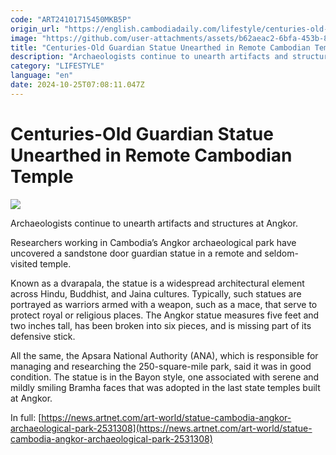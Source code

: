 ```yaml
---
code: "ART24101715450MKB5P"
origin_url: "https://english.cambodiadaily.com/lifestyle/centuries-old-guardian-statue-unearthed-in-remote-cambodian-temple-189254/"
image: "https://github.com/user-attachments/assets/b62aeac2-6bfa-453b-876a-c3da2cd0603a"
title: "Centuries-Old Guardian Statue Unearthed in Remote Cambodian Temple"
description: "Archaeologists continue to unearth artifacts and structures at Angkor."
category: "LIFESTYLE"
language: "en"
date: 2024-10-25T07:08:11.047Z
---
```


# Centuries-Old Guardian Statue Unearthed in Remote Cambodian Temple

 ![](https://github.com/user-attachments/assets/3829798c-f9ee-4fb3-a3f9-62b2e44b15d3)

Archaeologists continue to unearth artifacts and structures at Angkor.

Researchers working in Cambodia’s Angkor archaeological park have uncovered a sandstone door guardian statue in a remote and seldom-visited temple.

Known as a dvarapala, the statue is a widespread architectural element across Hindu, Buddhist, and Jaina cultures. Typically, such statues are portrayed as warriors armed with a weapon, such as a mace, that serve to protect royal or religious places. The Angkor statue measures five feet and two inches tall, has been broken into six pieces, and is missing part of its defensive stick.

All the same, the Apsara National Authority (ANA), which is responsible for managing and researching the 250-square-mile park, said it was in good condition. The statue is in the Bayon style, one associated with serene and mildly smiling Bramha faces that was adopted in the last state temples built at Angkor.

In full: [https://news.artnet.com/art-world/statue-cambodia-angkor-archaeological-park-2531308](https://news.artnet.com/art-world/statue-cambodia-angkor-archaeological-park-2531308)